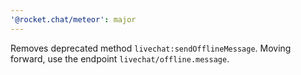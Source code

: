 ```yaml
---
'@rocket.chat/meteor': major
---
```


Removes deprecated method `livechat:sendOfflineMessage`. Moving forward, use the endpoint `livechat/offline.message`.
